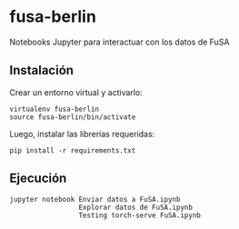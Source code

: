 # fusa-berlin
Notebooks Jupyter para interactuar con los datos de FuSA

## Instalación
Crear un entorno virtual y activarlo:
```
virtualenv fusa-berlin
source fusa-berlin/bin/activate
```

Luego, instalar las librerías requeridas:
```
pip install -r requirements.txt
```

## Ejecución
```
jupyter notebook Enviar datos a FuSA.ipynb
                 Explorar datos de FuSA.ipynb
                 Testing torch-serve FuSA.ipynb
```
